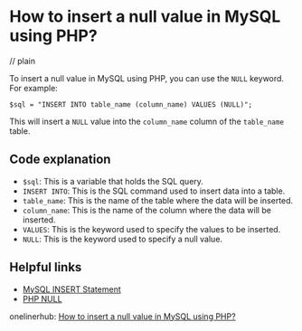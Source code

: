 # How to insert a null value in MySQL using PHP?
// plain

To insert a null value in MySQL using PHP, you can use the `NULL` keyword. For example:

```
$sql = "INSERT INTO table_name (column_name) VALUES (NULL)";
```

This will insert a `NULL` value into the `column_name` column of the `table_name` table.

## Code explanation


- `$sql`: This is a variable that holds the SQL query.
- `INSERT INTO`: This is the SQL command used to insert data into a table.
- `table_name`: This is the name of the table where the data will be inserted.
- `column_name`: This is the name of the column where the data will be inserted.
- `VALUES`: This is the keyword used to specify the values to be inserted.
- `NULL`: This is the keyword used to specify a null value.

## Helpful links

- [MySQL INSERT Statement](https://dev.mysql.com/doc/refman/8.0/en/insert.html)
- [PHP NULL](https://www.php.net/manual/en/language.types.null.php)

onelinerhub: [How to insert a null value in MySQL using PHP?](https://onelinerhub.com/php-mysql/how-to-insert-a-null-value-in-mysql-using-php)